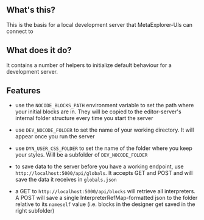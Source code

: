 ## What's this?
This is the basis for a local development server that MetaExplorer-UIs can connect to

## What does it do?
It contains a number of helpers to initialize default behaviour for a development server.

## Features
- use the `NOCODE_BLOCKS_PATH` environment variable to set the path where your initial blocks are in. They will be copied to the editor-server's internal folder structure every time you start the server
- use `DEV_NOCODE_FOLDER` to set the name of your working directory. It will appear once you run the server
- use `DYN_USER_CSS_FOLDER` to set the name of the folder where you keep your styles. Will be a subfolder of `DEV_NOCODE_FOLDER`

- to save data to the server before you have a working endpoint, use `http://localhost:5000/api/globals`. It accepts GET and POST and will save the data it receives in `globals.json`
- a GET to `http://localhost:5000/api/blocks` will retrieve all interpreters. A POST will save a single InterpreterRefMap-formatted json to the folder relative to its `nameself` value (i.e. blocks in the designer get saved in the right subfolder)